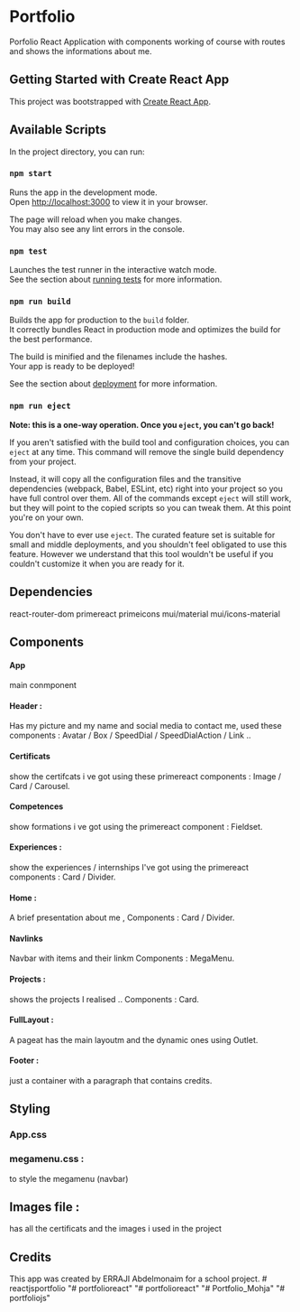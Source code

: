 # Portfolio

Porfolio React Application with components working of course with routes and shows the informations about me.

## Getting Started with Create React App

This project was bootstrapped with [Create React App](https://github.com/facebook/create-react-app).

## Available Scripts

In the project directory, you can run:

### `npm start`

Runs the app in the development mode.\
Open [http://localhost:3000](http://localhost:3000) to view it in your browser.

The page will reload when you make changes.\
You may also see any lint errors in the console.

### `npm test`

Launches the test runner in the interactive watch mode.\
See the section about [running tests](https://facebook.github.io/create-react-app/docs/running-tests) for more information.

### `npm run build`

Builds the app for production to the `build` folder.\
It correctly bundles React in production mode and optimizes the build for the best performance.

The build is minified and the filenames include the hashes.\
Your app is ready to be deployed!

See the section about [deployment](https://facebook.github.io/create-react-app/docs/deployment) for more information.

### `npm run eject`

**Note: this is a one-way operation. Once you `eject`, you can't go back!**

If you aren't satisfied with the build tool and configuration choices, you can `eject` at any time. This command will remove the single build dependency from your project.

Instead, it will copy all the configuration files and the transitive dependencies (webpack, Babel, ESLint, etc) right into your project so you have full control over them. All of the commands except `eject` will still work, but they will point to the copied scripts so you can tweak them. At this point you're on your own.

You don't have to ever use `eject`. The curated feature set is suitable for small and middle deployments, and you shouldn't feel obligated to use this feature. However we understand that this tool wouldn't be useful if you couldn't customize it when you are ready for it.

## Dependencies

react-router-dom
primereact
primeicons
mui/material
mui/icons-material

## Components

#### App 
main conmponent 
#### Header : 
Has my picture and my name and social media to contact me, used these components : Avatar / Box / SpeedDial / SpeedDialAction / Link .. 
#### Certificats
show the certifcats i ve got using these primereact components : Image / Card / Carousel.
#### Competences 
show formations i ve got using the primereact component : Fieldset.
#### Experiences : 
show the experiences / internships I've got using the primereact components : Card / Divider.
#### Home : 
A brief presentation about me , Components : Card / Divider.
#### Navlinks 
Navbar with items and their linkm Components : MegaMenu.
#### Projects :
shows the projects I realised .. Components : Card.
#### FullLayout :
A pageat has the main layoutm and the dynamic ones using Outlet.
#### Footer : 
just a container with a paragraph that contains credits.

## Styling
### App.css
### megamenu.css : 
to style the megamenu (navbar)

## Images file : 
has all the certificats and the images i used in the project

## Credits
This app was created by ERRAJI Abdelmonaim for a school project.
#   r e a c t j s p o r t f o l i o  
 "# portfolioreact" 
"# portfolioreact" 
"# Portfolio_Mohja" 
"# portfoliojs" 
